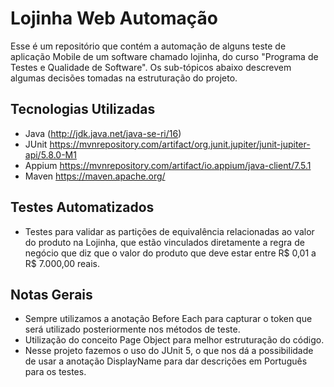 # Lojinha Web Automação
Esse é um repositório que contém a automação de alguns teste de aplicação Mobile de um software chamado lojinha, do curso "Programa de Testes e Qualidade de Software". Os sub-tópicos abaixo descrevem algumas decisões tomadas na estruturação do projeto.

## Tecnologias Utilizadas

 - Java
(http://jdk.java.net/java-se-ri/16)
 - JUnit
 https://mvnrepository.com/artifact/org.junit.jupiter/junit-jupiter-api/5.8.0-M1
 - Appium
https://mvnrepository.com/artifact/io.appium/java-client/7.5.1
 - Maven
https://maven.apache.org/

## Testes Automatizados

 - Testes para validar as partições de equivalência relacionadas ao valor do produto na Lojinha, que estão vinculados diretamente a regra de negócio que diz que o valor do produto que deve estar entre R$ 0,01 a R$ 7.000,00 reais.

## Notas Gerais

 - Sempre utilizamos a anotação Before Each para capturar o token que será utilizado posteriormente nos métodos de teste.
 - Utilização do conceito Page Object para melhor estruturação do código.
 - Nesse projeto fazemos o uso do JUnit 5, o que nos dá a possibilidade de usar a anotação DisplayName para dar descrições em Português para os testes.
